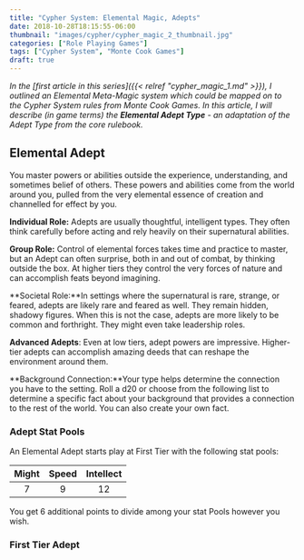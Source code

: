 ```yaml
---
title: "Cypher System: Elemental Magic, Adepts"
date: 2018-10-28T18:15:55-06:00
thumbnail: "images/cypher/cypher_magic_2_thumbnail.jpg"
categories: ["Role Playing Games"]
tags: ["Cypher System", "Monte Cook Games"]
draft: true
---
```


_In the [first article in this series]({{< relref "cypher_magic_1.md" >}}), I outlined an Elemental Meta-Magic system which could be mapped on to the Cypher System rules from Monte Cook Games. In this article, I will describe (in game terms) the **Elemental Adept Type** - an adaptation of the Adept Type from the core rulebook._

## Elemental Adept

You master powers or abilities outside the experience, understanding, and sometimes belief of others. These powers and abilities come from the world around you, pulled from the very elemental essence of creation and channelled for effect by you.

**Individual Role:** Adepts are usually thoughtful, intelligent types. They often think carefully before acting and rely heavily on their supernatural abilities. 

**Group Role:** Control of elemental forces takes time and practice to master, but an Adept can often surprise, both in and out of combat, by thinking outside the box. At higher tiers they control the very forces of nature and can accomplish feats beyond imagining.

**Societal Role:**In settings where the supernatural is rare, strange, or feared, adepts are likely rare and feared as well. They remain hidden, shadowy figures. When this is not the case, adepts are more likely to be common and forthright. They might even take leadership roles. 

**Advanced Adepts**: Even at low tiers, adept powers are impressive. Higher-tier adepts can accomplish amazing deeds that can reshape the environment around them. 

**Background Connection:**Your type helps determine the connection you have to
the setting. Roll a d20 or choose from the following list to determine a specific fact about your background that provides a connection to the rest of the world. You can also create your own fact. 

### Adept Stat Pools

An Elemental Adept starts play at First Tier with the following stat pools:

| Might | Speed | Intellect |
|:--:|:--:|:--:|
| 7 | 9 | 12 |

You get 6 additional points to divide among your stat Pools however you wish. 

### First Tier Adept